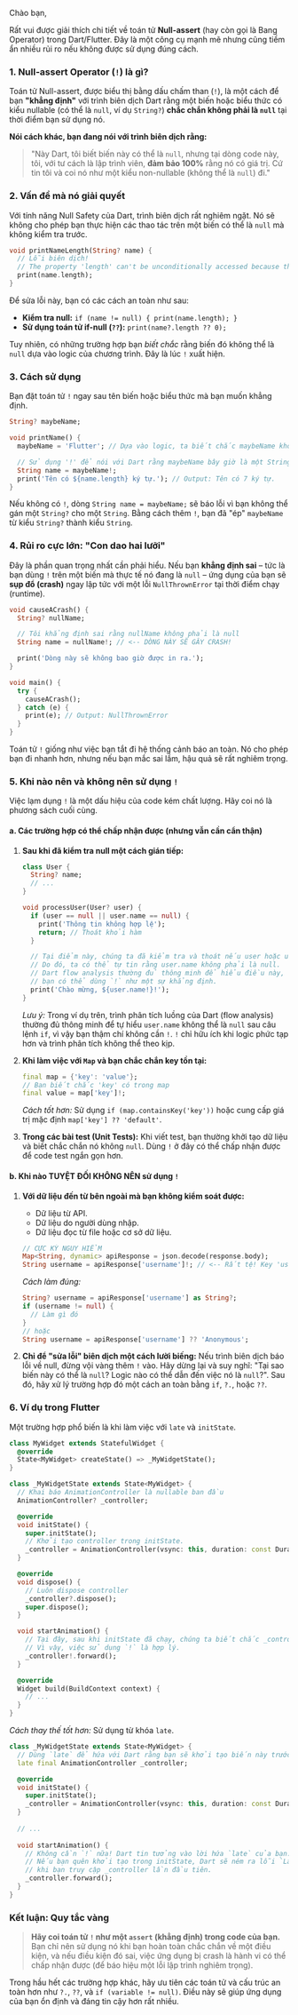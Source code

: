 Chào bạn,

Rất vui được giải thích chi tiết về toán tử **Null-assert** (hay còn gọi là Bang Operator) trong Dart/Flutter. Đây là một công cụ mạnh mẽ nhưng cũng tiềm ẩn nhiều rủi ro nếu không được sử dụng đúng cách.

### 1. Null-assert Operator (`!`) là gì?

Toán tử Null-assert, được biểu thị bằng dấu chấm than (`!`), là một cách để bạn **"khẳng định"** với trình biên dịch Dart rằng một biến hoặc biểu thức có kiểu nullable (có thể là `null`, ví dụ `String?`) **chắc chắn không phải là `null`** tại thời điểm bạn sử dụng nó.

**Nói cách khác, bạn đang nói với trình biên dịch rằng:**

> "Này Dart, tôi biết biến này có thể là `null`, nhưng tại dòng code này, tôi, với tư cách là lập trình viên, **đảm bảo 100%** rằng nó có giá trị. Cứ tin tôi và coi nó như một kiểu non-nullable (không thể là `null`) đi."

### 2. Vấn đề mà nó giải quyết

Với tính năng Null Safety của Dart, trình biên dịch rất nghiêm ngặt. Nó sẽ không cho phép bạn thực hiện các thao tác trên một biến có thể là `null` mà không kiểm tra trước.

```dart
void printNameLength(String? name) {
  // Lỗi biên dịch!
  // The property 'length' can't be unconditionally accessed because the receiver 'name' can be 'null'.
  print(name.length); 
}
```

Để sửa lỗi này, bạn có các cách an toàn như sau:
*   **Kiểm tra null:** `if (name != null) { print(name.length); }`
*   **Sử dụng toán tử if-null (`??`):** `print(name?.length ?? 0);`

Tuy nhiên, có những trường hợp bạn *biết chắc* rằng biến đó không thể là `null` dựa vào logic của chương trình. Đây là lúc `!` xuất hiện.

### 3. Cách sử dụng

Bạn đặt toán tử `!` ngay sau tên biến hoặc biểu thức mà bạn muốn khẳng định.

```dart
String? maybeName;

void printName() {
  maybeName = 'Flutter'; // Dựa vào logic, ta biết chắc maybeName không còn null

  // Sử dụng '!' để nói với Dart rằng maybeName bây giờ là một String
  String name = maybeName!; 
  print('Tên có ${name.length} ký tự.'); // Output: Tên có 7 ký tự.
}
```

Nếu không có `!`, dòng `String name = maybeName;` sẽ báo lỗi vì bạn không thể gán một `String?` cho một `String`. Bằng cách thêm `!`, bạn đã "ép" `maybeName` từ kiểu `String?` thành kiểu `String`.

### 4. Rủi ro cực lớn: "Con dao hai lưỡi"

Đây là phần quan trọng nhất cần phải hiểu. Nếu bạn **khẳng định sai** – tức là bạn dùng `!` trên một biến mà thực tế nó đang là `null` – ứng dụng của bạn sẽ **sụp đổ (crash)** ngay lập tức với một lỗi `NullThrownError` tại thời điểm chạy (runtime).

```dart
void causeACrash() {
  String? nullName; 

  // Tôi khẳng định sai rằng nullName không phải là null
  String name = nullName!; // <-- DÒNG NÀY SẼ GÂY CRASH!

  print('Dòng này sẽ không bao giờ được in ra.');
}

void main() {
  try {
    causeACrash();
  } catch (e) {
    print(e); // Output: NullThrownError
  }
}
```

Toán tử `!` giống như việc bạn tắt đi hệ thống cảnh báo an toàn. Nó cho phép bạn đi nhanh hơn, nhưng nếu bạn mắc sai lầm, hậu quả sẽ rất nghiêm trọng.

### 5. Khi nào nên và không nên sử dụng `!`

Việc lạm dụng `!` là một dấu hiệu của code kém chất lượng. Hãy coi nó là phương sách cuối cùng.

#### a. Các trường hợp có thể chấp nhận được (nhưng vẫn cần cẩn thận)

1.  **Sau khi đã kiểm tra null một cách gián tiếp:**

    ```dart
    class User {
      String? name;
      // ...
    }

    void processUser(User? user) {
      if (user == null || user.name == null) {
        print('Thông tin không hợp lệ');
        return; // Thoát khỏi hàm
      }

      // Tại điểm này, chúng ta đã kiểm tra và thoát nếu user hoặc user.name là null.
      // Do đó, ta có thể tự tin rằng user.name không phải là null.
      // Dart flow analysis thường đủ thông minh để hiểu điều này, nhưng nếu không,
      // bạn có thể dùng `!` như một sự khẳng định.
      print('Chào mừng, ${user.name!}!');
    }
    ```
    *Lưu ý:* Trong ví dụ trên, trình phân tích luồng của Dart (flow analysis) thường đủ thông minh để tự hiểu `user.name` không thể là `null` sau câu lệnh `if`, vì vậy bạn thậm chí không cần `!`. `!` chỉ hữu ích khi logic phức tạp hơn và trình phân tích không thể theo kịp.

2.  **Khi làm việc với `Map` và bạn chắc chắn key tồn tại:**

    ```dart
    final map = {'key': 'value'};
    // Bạn biết chắc 'key' có trong map
    final value = map['key']!;
    ```
    *Cách tốt hơn:* Sử dụng `if (map.containsKey('key'))` hoặc cung cấp giá trị mặc định `map['key'] ?? 'default'`.

3.  **Trong các bài test (Unit Tests):**
    Khi viết test, bạn thường khởi tạo dữ liệu và biết chắc chắn nó không `null`. Dùng `!` ở đây có thể chấp nhận được để code test ngắn gọn hơn.

#### b. Khi nào **TUYỆT ĐỐI KHÔNG NÊN** sử dụng `!`

1.  **Với dữ liệu đến từ bên ngoài mà bạn không kiểm soát được:**
    *   Dữ liệu từ API.
    *   Dữ liệu do người dùng nhập.
    *   Dữ liệu đọc từ file hoặc cơ sở dữ liệu.

    ```dart
    // CỰC KỲ NGUY HIỂM
    Map<String, dynamic> apiResponse = json.decode(response.body);
    String username = apiResponse['username']!; // <-- Rất tệ! Key 'username' có thể không tồn-tại.
    ```
    *Cách làm đúng:*
    ```dart
    String? username = apiResponse['username'] as String?;
    if (username != null) {
      // Làm gì đó
    }
    // hoặc
    String username = apiResponse['username'] ?? 'Anonymous';
    ```

2.  **Chỉ để "sửa lỗi" biên dịch một cách lười biếng:**
    Nếu trình biên dịch báo lỗi về null, đừng vội vàng thêm `!` vào. Hãy dừng lại và suy nghĩ: "Tại sao biến này có thể là `null`? Logic nào có thể dẫn đến việc nó là `null`?". Sau đó, hãy xử lý trường hợp đó một cách an toàn bằng `if`, `?.`, hoặc `??`.

### 6. Ví dụ trong Flutter

Một trường hợp phổ biến là khi làm việc với `late` và `initState`.

```dart
class MyWidget extends StatefulWidget {
  @override
  State<MyWidget> createState() => _MyWidgetState();
}

class _MyWidgetState extends State<MyWidget> {
  // Khai báo AnimationController là nullable ban đầu
  AnimationController? _controller;

  @override
  void initState() {
    super.initState();
    // Khởi tạo controller trong initState.
    _controller = AnimationController(vsync: this, duration: const Duration(seconds: 1));
  }

  @override
  void dispose() {
    // Luôn dispose controller
    _controller?.dispose();
    super.dispose();
  }

  void startAnimation() {
    // Tại đây, sau khi initState đã chạy, chúng ta biết chắc _controller không phải là null.
    // Vì vậy, việc sử dụng `!` là hợp lý.
    _controller!.forward();
  }

  @override
  Widget build(BuildContext context) {
    // ...
  }
}
```
*Cách thay thế tốt hơn:* Sử dụng từ khóa `late`.
```dart
class _MyWidgetState extends State<MyWidget> {
  // Dùng `late` để hứa với Dart rằng bạn sẽ khởi tạo biến này trước khi sử dụng.
  late final AnimationController _controller;

  @override
  void initState() {
    super.initState();
    _controller = AnimationController(vsync: this, duration: const Duration(seconds: 1));
  }
  
  // ...
  
  void startAnimation() {
    // Không cần `!` nữa! Dart tin tưởng vào lời hứa `late` của bạn.
    // Nếu bạn quên khởi tạo trong initState, Dart sẽ ném ra lỗi `LateInitializationError`
    // khi bạn truy cập _controller lần đầu tiên.
    _controller.forward();
  }
}
```

### Kết luận: Quy tắc vàng

> **Hãy coi toán tử `!` như một `assert` (khẳng định) trong code của bạn.** Bạn chỉ nên sử dụng nó khi bạn hoàn toàn chắc chắn về một điều kiện, và nếu điều kiện đó sai, việc ứng dụng bị crash là hành vi có thể chấp nhận được (để báo hiệu một lỗi lập trình nghiêm trọng).

Trong hầu hết các trường hợp khác, hãy ưu tiên các toán tử và cấu trúc an toàn hơn như `?.`, `??`, và `if (variable != null)`. Điều này sẽ giúp ứng dụng của bạn ổn định và đáng tin cậy hơn rất nhiều.
